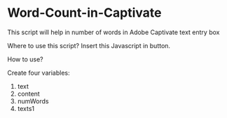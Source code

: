 # Word-Count-in-Captivate
This script will help in number of words in Adobe Captivate text entry box

Where to use this script?
Insert this Javascript in button.

How to use?

Create four variables:
1. text
2. content
3. numWords
4. texts1


